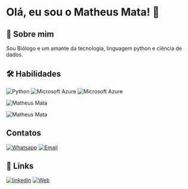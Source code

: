 # Olá, eu sou o Matheus Mata! 👋

## 🚀 Sobre mim
Sou Biólogo e um amante da tecnologia, linguagem python e ciência de dados.

## 🛠 Habilidades


![Python](https://img.shields.io/badge/Python-3776AB?style=for-the-badge&logo=python&logoColor=white)
![Microsoft Azure](https://img.shields.io/badge/Microsoft_Azure-0089D6?style=for-the-badge&logo=microsoft-azure&logoColor=white)
![Microsoft Azure](https://img.shields.io/badge/TensorFlow-FF6F00?style=for-the-badge&logo=tensorflow&logoColor=white)

![Matheus Mata](https://github-readme-stats.vercel.app/api?username=MatheusMataBIO&theme=blue-green)

![Matheus Mata](https://github-readme-stats.vercel.app/api/top-langs/?username=MatheusMataBIO&theme=blue-green)

## Contatos 


[![Whatsapp](https://img.shields.io/badge/WhatsApp-25D366?style=for-the-badge&logo=whatsapp&logoColor=white)](https://wa.me/qr/5RE47O4NOZGNI1)
[![Email](https://img.shields.io/badge/Microsoft_Outlook-0078D4?style=for-the-badge&logo=microsoft-outlook&logoColor=white)](matheus_rpg90@hotmail.com)

## 🔗 Links

[![linkedin](https://img.shields.io/badge/linkedin-0A66C2?style=for-the-badge&logo=linkedin&logoColor=white)](https://www.linkedin.com/in/matheus-mata-a8b01552/)
[![Web](https://img.shields.io/badge/website-000000?style=for-the-badge&logo=About.me&logoColor=white)](https://www.dio.me/users/matheus_rpg90)




